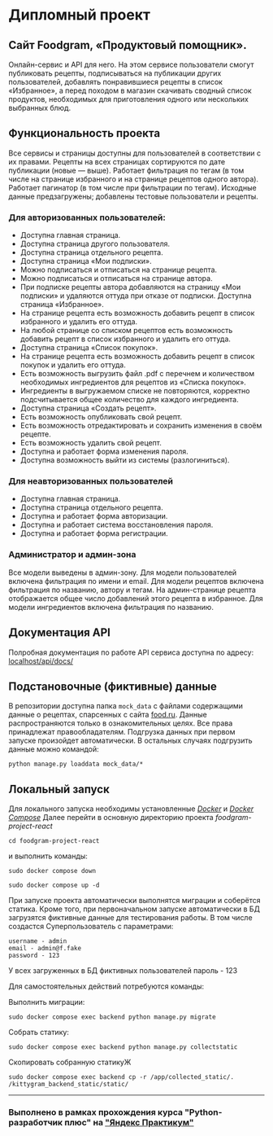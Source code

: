 
# Дипломный проект
## Сайт Foodgram, «Продуктовый помощник».

Онлайн-сервис и API для него. На этом сервисе пользователи смогут публиковать рецепты, подписываться на публикации других пользователей, добавлять понравившиеся рецепты в список «Избранное», а перед походом в магазин скачивать сводный список продуктов, необходимых для приготовления одного или нескольких выбранных блюд.

## Функциональность проекта
Все сервисы и страницы доступны для пользователей в соответствии с их правами. 
Рецепты на всех страницах сортируются по дате публикации (новые — выше).
Работает фильтрация по тегам (в том числе на странице избранного и на странице рецептов одного автора).
Работает пагинатор (в том числе при фильтрации по тегам).
Исходные данные предзагружены; добавлены тестовые пользователи и рецепты.
### Для авторизованных пользователей:
- Доступна главная страница.
- Доступна страница другого пользователя.
- Доступна страница отдельного рецепта.
- Доступна страница «Мои подписки».
-  Можно подписаться и отписаться на странице рецепта.
- Можно подписаться и отписаться на странице автора.
- При подписке рецепты автора добавляются на страницу «Мои подписки» и удаляются оттуда при отказе от подписки.
Доступна страница «Избранное».
- На странице рецепта есть возможность добавить рецепт в список избранного и удалить его оттуда.
- На любой странице со списком рецептов есть возможность добавить рецепт в список избранного и удалить его оттуда.
- Доступна страница «Список покупок».
- На странице рецепта есть возможность добавить рецепт в список покупок и удалить его оттуда.
- Есть возможность выгрузить файл  .pdf с перечнем и количеством необходимых ингредиентов для рецептов из «Списка покупок».
- Ингредиенты в выгружаемом списке не повторяются, корректно подсчитывается общее количество для каждого ингредиента.
- Доступна страница «Создать рецепт».
- Есть возможность опубликовать свой рецепт.
- Есть возможность отредактировать и сохранить изменения в своём рецепте.
- Есть возможность удалить свой рецепт.
- Доступна и работает форма изменения пароля.
- Доступна возможность выйти из системы (разлогиниться).
### Для неавторизованных пользователей
- Доступна главная страница.
- Доступна страница отдельного рецепта.
- Доступна и работает форма авторизации.
- Доступна и работает система восстановления пароля.
- Доступна и работает форма регистрации.

### Администратор и админ-зона
Все модели выведены в админ-зону.
Для модели пользователей включена фильтрация по имени и email.
Для модели рецептов включена фильтрация по названию, автору и тегам.
На админ-странице рецепта отображается общее число добавлений этого рецепта в избранное.
Для модели ингредиентов включена фильтрация по названию.

## Документация API
Полробная документация по работе API сервиса доступна по адресу: [localhost/api/docs/](http://localhost/api/docs/)

## Подстановочные (фиктивные) данные
В репозитории доступна папка ```mock_data``` с файлами содержащими данные о рецептах, спарсенных с сайта [food.ru](https://food.ru). Данные распространяются только в ознакомительных целях. Все права принадлежат правообладателям. Подгрузка данных при первом запуске произойдет автоматически. В остальных случаях подгрузить данные можно командой:

```
python manage.py loaddata mock_data/*
```


## Локальный запуск  
Для локального запуска необходимы установленные [_Docker_](https://docs.docker.com/engine/install/)
и [_Docker Compose_](https://docs.docker.com/compose/install/)
Далее перейти в основную директорию проекта _foodgram-project-react_ 
```
cd foodgram-project-react
```
и выполнить команды:

```
sudo docker compose down
```
```
sudo docker compose up -d
```

При запуске проекта автоматически выполнятся миграции и соберётся статика. Кроме того, при первоначальном запуске автоматически в БД загрузятся фиктивные данные для тестирования работы. В том числе создастся Суперпользователь с параметрами:

```
username - admin
email - admin@f.fake
password - 123
```
У всех загруженных в БД фиктивных пользователей пароль - 123

Для самостоятельных действий потребуются команды:

Выполнить миграции:
```
sudo docker compose exec backend python manage.py migrate
```
Собрать статику:
```
sudo docker compose exec backend python manage.py collectstatic
```
Скопировать собранную статикуЖ
```
sudo docker compose exec backend cp -r /app/collected_static/. /kittygram_backend_static/static/
```

---
### Выполнено в рамках прохождения курса "Python-разработчик плюс" на ["Яндекс Практикум"](https://practicum.yandex.ru/)
